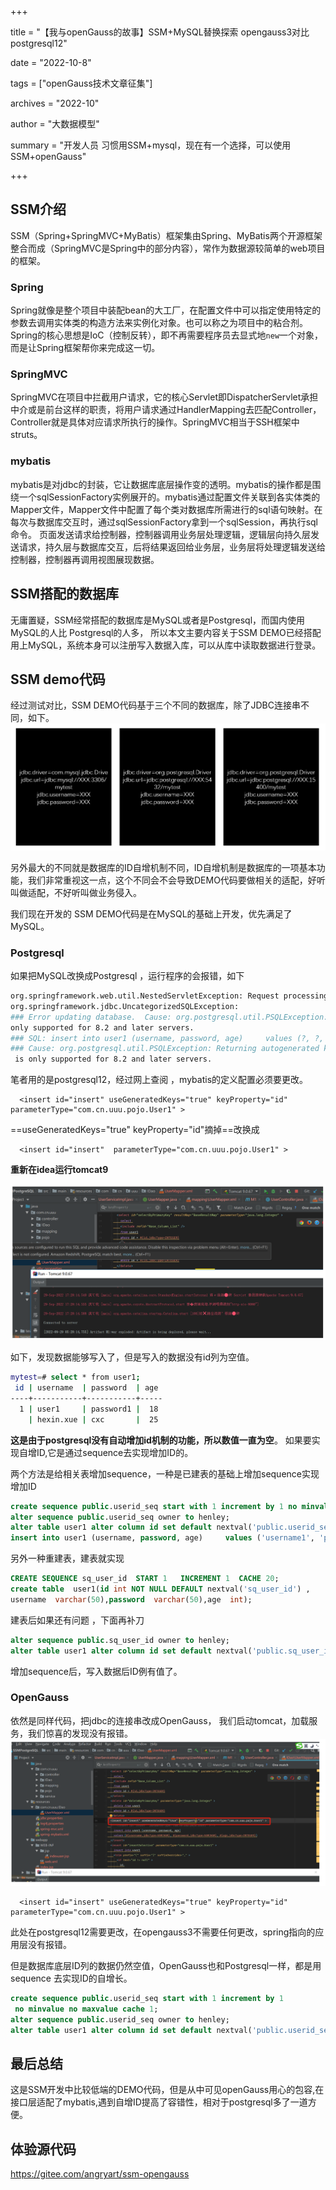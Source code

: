 +++

title = "【我与openGauss的故事】SSM+MySQL替换探索 opengauss3对比postgresql12"

date = "2022-10-8" 

tags = ["openGauss技术文章征集"]

archives = "2022-10"

author = "大数据模型"

summary = "开发人员 习惯用SSM+mysql，现在有一个选择，可以使用SSM+openGauss"

+++


## SSM介绍


SSM（Spring+SpringMVC+MyBatis）框架集由Spring、MyBatis两个开源框架整合而成（SpringMVC是Spring中的部分内容），常作为数据源较简单的web项目的框架。

### Spring

Spring就像是整个项目中装配bean的大工厂，在配置文件中可以指定使用特定的参数去调用实体类的构造方法来实例化对象。也可以称之为项目中的粘合剂。
Spring的核心思想是IoC（控制反转），即不再需要程序员去显式地`new`一个对象，而是让Spring框架帮你来完成这一切。

### SpringMVC

SpringMVC在项目中拦截用户请求，它的核心Servlet即DispatcherServlet承担中介或是前台这样的职责，将用户请求通过HandlerMapping去匹配Controller，Controller就是具体对应请求所执行的操作。SpringMVC相当于SSH框架中struts。

### mybatis

mybatis是对jdbc的封装，它让数据库底层操作变的透明。mybatis的操作都是围绕一个sqlSessionFactory实例展开的。mybatis通过配置文件关联到各实体类的Mapper文件，Mapper文件中配置了每个类对数据库所需进行的sql语句映射。在每次与数据库交互时，通过sqlSessionFactory拿到一个sqlSession，再执行sql命令。
页面发送请求给控制器，控制器调用业务层处理逻辑，逻辑层向持久层发送请求，持久层与数据库交互，后将结果返回给业务层，业务层将处理逻辑发送给控制器，控制器再调用视图展现数据。 


## SSM搭配的数据库

无庸置疑，SSM经常搭配的数据库是MySQL或者是Postgresql，而国内使用MySQL的人比 Postgresql的人多，  所以本文主要内容关于SSM  DEMO已经搭配用上MySQL，系统本身可以注册写入数据入库，可以从库中读取数据进行登录。


## SSM  demo代码

经过测试对比，SSM DEMO代码基于三个不同的数据库，除了JDBC连接串不同，如下。
![image.png](images/20220930-7b410e59-bc08-4396-a799-9b3b06defc4b.png)

另外最大的不同就是数据库的ID自增机制不同，ID自增机制是数据库的一项基本功能，我们非常重视这一点，这个不同会不会导致DEMO代码要做相关的适配，好听叫做适配，不好听叫做业务侵入。

我们现在开发的 SSM  DEMO代码是在MySQL的基础上开发，优先满足了MySQL。


### Postgresql  

如果把MySQL改换成Postgresql  ，运行程序的会报错，如下

```bash
org.springframework.web.util.NestedServletException: Request processing failed; nested exception is 
org.springframework.jdbc.UncategorizedSQLException: 
### Error updating database.  Cause: org.postgresql.util.PSQLException: Returning autogenerated keys is 
only supported for 8.2 and later servers.
### SQL: insert into user1 (username, password, age)     values (?, ?, ?)
### Cause: org.postgresql.util.PSQLException: Returning autogenerated keys
 is only supported for 8.2 and later servers.

```


笔者用的是postgresql12，经过网上查阅 ，mybatis的定义配置必须要更改。

```properties
  <insert id="insert" useGeneratedKeys="true" keyProperty="id" parameterType="com.cn.uuu.pojo.User1" >

```

==useGeneratedKeys="true" keyProperty="id"摘掉==改换成

```properties
  <insert id="insert"  parameterType="com.cn.uuu.pojo.User1" >

```



**重新在idea运行tomcat9**


![输入图片说明](images/20220930-8253a3d9-0fb9-4b92-a568-a958855d0dc9.png)


如下，发现数据能够写入了，但是写入的数据没有id列为空值。

```bash
mytest=# select * from user1;
 id | username  | password  | age 
----+-----------+-----------+-----
  1 | user1     | password1 |  18
    | hexin.xue | cxc       |  25

```



**这是由于postgresql没有自动增加id机制的功能，所以数值一直为空**。 如果要实现自增ID,它是通过sequence去实现增加ID的。

两个方法是给相关表增加sequence，一种是已建表的基础上增加sequence实现增加ID

```sql
create sequence public.userid_seq start with 1 increment by 1 no minvalue no maxvalue cache 1;
alter sequence public.userid_seq owner to henley;
alter table user1 alter column id set default nextval('public.userid_seq');
insert into user1 (username, password, age)     values ('username1', 'password1', 100);

```


另外一种重建表，建表就实现

```sql
CREATE SEQUENCE sq_user_id  START 1   INCREMENT 1  CACHE 20;
create table  user1(id int NOT NULL DEFAULT nextval('sq_user_id') ,
username  varchar(50),password  varchar(50),age  int);
```



建表后如果还有问题 ，下面再补刀

```sql
alter sequence public.sq_user_id owner to henley;
alter table user1 alter column id set default nextval('public.sq_user_id');

```

增加sequence后，写入数据后ID例有值了。


### OpenGauss

依然是同样代码，把jdbc的连接串改成OpenGauss，   我们启动tomcat，加载服务，我们惊喜的发现没有报错。
![image.png](images/20220930-84c4baf5-d181-426e-a889-57b889a2ece8.png)

```properties
  <insert id="insert" useGeneratedKeys="true" keyProperty="id" parameterType="com.cn.uuu.pojo.User1" > 
```

此处在postgresql12需要更改，在opengauss3不需要任何更改，spring指向的应用层没有报错。


但是数据库底层ID列的数据仍然空值，OpenGauss也和Postgresql一样，都是用sequence 去实现ID的自增长。

```sql
create sequence public.userid_seq start with 1 increment by 1
 no minvalue no maxvalue cache 1;
alter sequence public.userid_seq owner to henley;
alter table user1 alter column id set default nextval('public.userid_seq');

```





## 最后总结 

这是SSM开发中比较低端的DEMO代码，但是从中可见openGauss用心的包容,在接口层适配了mybatis,遇到自增ID提高了容错性，相对于postgresql多了一道方便。


## 体验源代码

https://gitee.com/angryart/ssm-opengauss